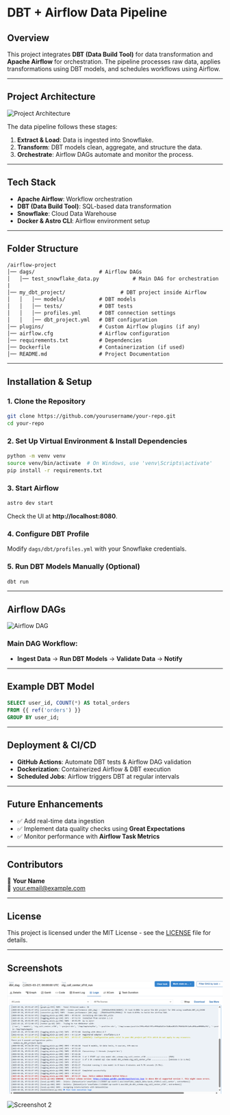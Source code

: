 # DBT + Airflow Data Pipeline

## Overview
This project integrates **DBT (Data Build Tool)** for data transformation and **Apache Airflow** for orchestration. The pipeline processes raw data, applies transformations using DBT models, and schedules workflows using Airflow.

---

## Project Architecture

![Project Architecture](Airflow_dagsflow.png)

The data pipeline follows these stages:
1. **Extract & Load**: Data is ingested into Snowflake.
2. **Transform**: DBT models clean, aggregate, and structure the data.
3. **Orchestrate**: Airflow DAGs automate and monitor the process.

---

## Tech Stack
- **Apache Airflow**: Workflow orchestration
- **DBT (Data Build Tool)**: SQL-based data transformation
- **Snowflake**: Cloud Data Warehouse
- **Docker & Astro CLI**: Airflow environment setup

---

## Folder Structure
```
/airflow-project
│── dags/                     # Airflow DAGs
│   │── test_snowflake_data.py           # Main DAG for orchestration
|
│── my_dbt_project/                  # DBT project inside Airflow
│   │   │── models/           # DBT models
│   │   │── tests/            # DBT tests
│   │   │── profiles.yml      # DBT connection settings
│   │   │── dbt_project.yml   # DBT configuration
│── plugins/                  # Custom Airflow plugins (if any)
│── airflow.cfg               # Airflow configuration
│── requirements.txt          # Dependencies
│── Dockerfile                # Containerization (if used)
│── README.md                 # Project Documentation
```

---

## Installation & Setup

### 1. Clone the Repository
```bash
git clone https://github.com/yourusername/your-repo.git
cd your-repo
```

### 2. Set Up Virtual Environment & Install Dependencies
```bash
python -m venv venv
source venv/bin/activate  # On Windows, use 'venv\Scripts\activate'
pip install -r requirements.txt
```

### 3. Start Airflow
```bash
astro dev start
```
Check the UI at **http://localhost:8080**.

### 4. Configure DBT Profile
Modify `dags/dbt/profiles.yml` with your Snowflake credentials.

### 5. Run DBT Models Manually (Optional)
```bash
dbt run
```

---

## Airflow DAGs

![Airflow DAG](Airflow_dagsflow.png)

### Main DAG Workflow:
- **Ingest Data** → **Run DBT Models** → **Validate Data** → **Notify**

---

## Example DBT Model
```sql
SELECT user_id, COUNT(*) AS total_orders
FROM {{ ref('orders') }}
GROUP BY user_id;
```

---

## Deployment & CI/CD
- **GitHub Actions**: Automate DBT tests & Airflow DAG validation
- **Dockerization**: Containerized Airflow & DBT execution
- **Scheduled Jobs**: Airflow triggers DBT at regular intervals

---

## Future Enhancements
- ✅ Add real-time data ingestion
- ✅ Implement data quality checks using **Great Expectations**
- ✅ Monitor performance with **Airflow Task Metrics**

---

## Contributors
👤 **Your Name**  
📧 your.email@example.com  

---

## License
This project is licensed under the MIT License - see the [LICENSE](LICENSE) file for details.

---

## Screenshots
![Screenshot 1](Successful_DBT_run.png)

![Screenshot 2](Snowflake_tables_creted_using_DBT.png)

